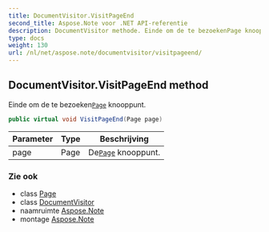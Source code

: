 ```yaml
---
title: DocumentVisitor.VisitPageEnd
second_title: Aspose.Note voor .NET API-referentie
description: DocumentVisitor methode. Einde om de te bezoekenPage knooppunt.
type: docs
weight: 130
url: /nl/net/aspose.note/documentvisitor/visitpageend/
---
```

## DocumentVisitor.VisitPageEnd method

Einde om de te bezoeken[`Page`](../../page/) knooppunt.

```csharp
public virtual void VisitPageEnd(Page page)
```

| Parameter | Type | Beschrijving |
| --- | --- | --- |
| page | Page | De[`Page`](../../page/) knooppunt. |

### Zie ook

* class [Page](../../page/)
* class [DocumentVisitor](../)
* naamruimte [Aspose.Note](../../documentvisitor/)
* montage [Aspose.Note](../../../)


